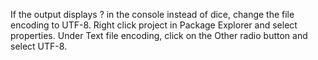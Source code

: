 If the output displays ? in the console instead of dice, change the file encoding to UTF-8.
Right click project in Package Explorer and select properties. Under Text file
encoding, click on the Other radio button and select UTF-8.
